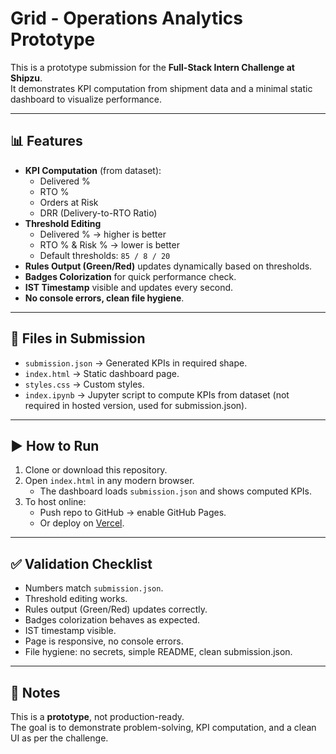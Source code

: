 # Grid - Operations Analytics Prototype

This is a prototype submission for the **Full-Stack Intern Challenge at Shipzu**.  
It demonstrates KPI computation from shipment data and a minimal static dashboard to visualize performance.

---

## 📊 Features
- **KPI Computation** (from dataset):
  - Delivered %
  - RTO %
  - Orders at Risk
  - DRR (Delivery-to-RTO Ratio)
- **Threshold Editing**  
  - Delivered % → higher is better  
  - RTO % & Risk % → lower is better  
  - Default thresholds: `85 / 8 / 20`
- **Rules Output (Green/Red)** updates dynamically based on thresholds.
- **Badges Colorization** for quick performance check.
- **IST Timestamp** visible and updates every second.
- **No console errors, clean file hygiene**.

---

## 📂 Files in Submission
- `submission.json` → Generated KPIs in required shape.  
- `index.html` → Static dashboard page.  
- `styles.css` → Custom styles.  
- `index.ipynb` → Jupyter script to compute KPIs from dataset (not required in hosted version, used for submission.json).  

---

## ▶️ How to Run
1. Clone or download this repository.  
2. Open `index.html` in any modern browser.  
   - The dashboard loads `submission.json` and shows computed KPIs.  
3. To host online:
   - Push repo to GitHub → enable GitHub Pages.  
   - Or deploy on [Vercel](https://vercel.com).  

---

## ✅ Validation Checklist
- Numbers match `submission.json`.  
- Threshold editing works.  
- Rules output (Green/Red) updates correctly.  
- Badges colorization behaves as expected.  
- IST timestamp visible.  
- Page is responsive, no console errors.  
- File hygiene: no secrets, simple README, clean submission.json.  

---

## 📝 Notes
This is a **prototype**, not production-ready.  
The goal is to demonstrate problem-solving, KPI computation, and a clean UI as per the challenge.


